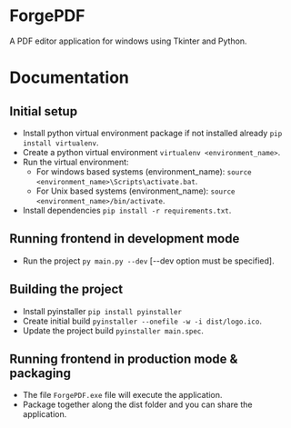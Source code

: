 # ForgePDF

A PDF editor application for windows using Tkinter and Python.

# Documentation

## Initial setup

- Install python virtual environment package if not installed already `pip install virtualenv`.
- Create a python virtual environment `virtualenv <environment_name>`.
- Run the virtual environment:
  - For windows based systems (environment_name): `source <environment_name>\Scripts\activate.bat`.
  - For Unix based systems (environment_name): `source <environment_name>/bin/activate`.
- Install dependencies `pip install -r requirements.txt`.

## Running frontend in development mode

- Run the project `py main.py --dev` [--dev option must be specified].

## Building the project

- Install pyinstaller `pip install pyinstaller`
- Create initial build `pyinstaller --onefile -w -i dist/logo.ico`.
- Update the project build `pyinstaller main.spec`.

## Running frontend in production mode & packaging

- The file `ForgePDF.exe` file will execute the application.
- Package together along the dist folder and you can share the application.
